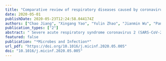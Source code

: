 ```yaml
---
title: "Comparative review of respiratory diseases caused by coronaviruses and influenza A viruses during epidemic season"
date: 2020-05-01
publishDate: 2020-05-23T12:24:58.044174Z
authors: ["Chao Jiang", "Xingang Yao", "Yulin Zhao", "Jianmin Wu", "Pan Huang", "Chunhua Pan", "Shuwen Liu", "Chungen Pan"]
publication_types: ["2"]
abstract: " Severe acute respiratory syndrome coronavirus 2 (SARS-CoV-2) continues to sweep the world, causing infection of millions and death of hundreds of thousands. The respiratory disease that it caused, COVID-19 (stands for coronavirus disease in 2019), has similar clinical symptoms with other two CoV diseases, severe acute respiratory syndrome and Middle East respiratory syndrome (SARS and MERS), of which causative viruses are SARS-CoV and MERS-CoV, respectively. These three CoVs resulting diseases also share many clinical symptoms with other respiratory diseases caused by influenza A viruses (IAVs). Since both CoVs and IAVs are general pathogens responsible for seasonal cold, in the next few months, during the changing of seasons, clinicians and public heath may have to distinguish COVID-19 pneumonia from other kinds of viral pneumonia. This is a discussion and comparison of the virus structures, transmission characteristics, clinical symptoms, diagnosis, pathological changes, treatment and prevention of the two kinds of viruses, CoVs and IAVs. It hopes to provide information for practitioners in the medical field during the epidemic season. "
featured: false
publication: "*Microbes and Infection*"
url_pdf: "https://doi.org/10.1016/j.micinf.2020.05.005"
doi: "10.1016/j.micinf.2020.05.005"
---
```


